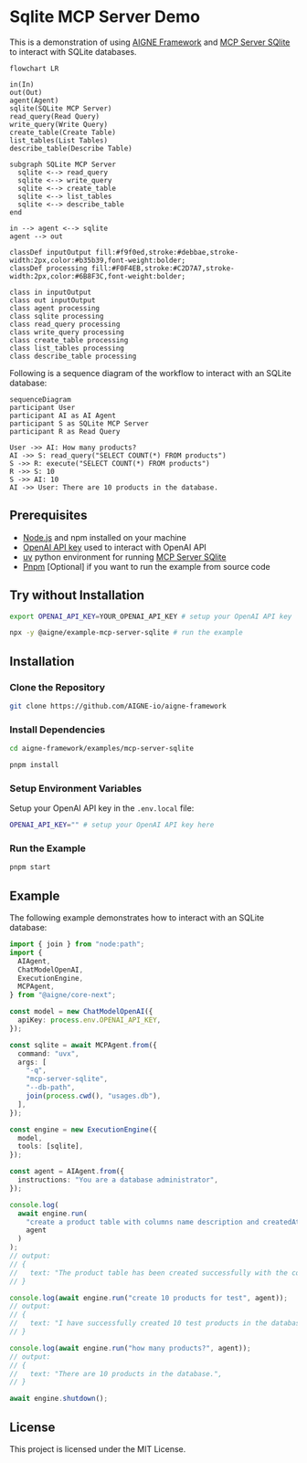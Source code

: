 # Sqlite MCP Server Demo

This is a demonstration of using [AIGNE Framework](https://github.com/AIGNE-io/aigne-framework) and [MCP Server SQlite](https://github.com/modelcontextprotocol/servers/tree/main/src/sqlite) to interact with SQLite databases.

```mermaid
flowchart LR

in(In)
out(Out)
agent(Agent)
sqlite(SQLite MCP Server)
read_query(Read Query)
write_query(Write Query)
create_table(Create Table)
list_tables(List Tables)
describe_table(Describe Table)

subgraph SQLite MCP Server
  sqlite <--> read_query
  sqlite <--> write_query
  sqlite <--> create_table
  sqlite <--> list_tables
  sqlite <--> describe_table
end

in --> agent <--> sqlite
agent --> out

classDef inputOutput fill:#f9f0ed,stroke:#debbae,stroke-width:2px,color:#b35b39,font-weight:bolder;
classDef processing fill:#F0F4EB,stroke:#C2D7A7,stroke-width:2px,color:#6B8F3C,font-weight:bolder;

class in inputOutput
class out inputOutput
class agent processing
class sqlite processing
class read_query processing
class write_query processing
class create_table processing
class list_tables processing
class describe_table processing
```

Following is a sequence diagram of the workflow to interact with an SQLite database:

```mermaid
sequenceDiagram
participant User
participant AI as AI Agent
participant S as SQLite MCP Server
participant R as Read Query

User ->> AI: How many products?
AI ->> S: read_query("SELECT COUNT(*) FROM products")
S ->> R: execute("SELECT COUNT(*) FROM products")
R ->> S: 10
S ->> AI: 10
AI ->> User: There are 10 products in the database.
```

## Prerequisites

- [Node.js](https://nodejs.org) and npm installed on your machine
- [OpenAI API key](https://platform.openai.com/api-keys) used to interact with OpenAI API
- [uv](https://github.com/astral-sh/uv) python environment for running [MCP Server SQlite](https://github.com/modelcontextprotocol/servers/tree/main/src/sqlite)
- [Pnpm](https://pnpm.io) [Optional] if you want to run the example from source code

## Try without Installation

```bash
export OPENAI_API_KEY=YOUR_OPENAI_API_KEY # setup your OpenAI API key

npx -y @aigne/example-mcp-server-sqlite # run the example
```

## Installation

### Clone the Repository

```bash
git clone https://github.com/AIGNE-io/aigne-framework
```

### Install Dependencies

```bash
cd aigne-framework/examples/mcp-server-sqlite

pnpm install
```

### Setup Environment Variables

Setup your OpenAI API key in the `.env.local` file:

```bash
OPENAI_API_KEY="" # setup your OpenAI API key here
```

### Run the Example

```bash
pnpm start
```

## Example

The following example demonstrates how to interact with an SQLite database:

```typescript
import { join } from "node:path";
import {
  AIAgent,
  ChatModelOpenAI,
  ExecutionEngine,
  MCPAgent,
} from "@aigne/core-next";

const model = new ChatModelOpenAI({
  apiKey: process.env.OPENAI_API_KEY,
});

const sqlite = await MCPAgent.from({
  command: "uvx",
  args: [
    "-q",
    "mcp-server-sqlite",
    "--db-path",
    join(process.cwd(), "usages.db"),
  ],
});

const engine = new ExecutionEngine({
  model,
  tools: [sqlite],
});

const agent = AIAgent.from({
  instructions: "You are a database administrator",
});

console.log(
  await engine.run(
    "create a product table with columns name description and createdAt",
    agent
  )
);
// output:
// {
//   text: "The product table has been created successfully with the columns: `name`, `description`, and `createdAt`.",
// }

console.log(await engine.run("create 10 products for test", agent));
// output:
// {
//   text: "I have successfully created 10 test products in the database. Here are the products that were added:\n\n1. Product 1: $10.99 - Description for Product 1\n2. Product 2: $15.99 - Description for Product 2\n3. Product 3: $20.99 - Description for Product 3\n4. Product 4: $25.99 - Description for Product 4\n5. Product 5: $30.99 - Description for Product 5\n6. Product 6: $35.99 - Description for Product 6\n7. Product 7: $40.99 - Description for Product 7\n8. Product 8: $45.99 - Description for Product 8\n9. Product 9: $50.99 - Description for Product 9\n10. Product 10: $55.99 - Description for Product 10\n\nIf you need any further assistance or operations, feel free to ask!",
// }

console.log(await engine.run("how many products?", agent));
// output:
// {
//   text: "There are 10 products in the database.",
// }

await engine.shutdown();
```

## License

This project is licensed under the MIT License.
